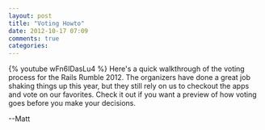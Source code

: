 ```yaml
---
layout: post
title: "Voting Howto"
date: 2012-10-17 07:09
comments: true
categories: 
---
```

{% youtube wFn6IDasLu4 %}
Here's a quick walkthrough of the voting process for the Rails Rumble 2012.  The organizers have done a great job shaking things up this year, but they still rely on us to checkout the apps and vote on our favorites.  Check it out if you want a preview of how voting goes before you make your decisions.

--Matt